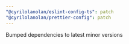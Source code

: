 ```yaml
---
"@cyrilolanolan/eslint-config-ts": patch
"@cyrilolanolan/prettier-config": patch
---
```


Bumped dependencies to latest minor versions
